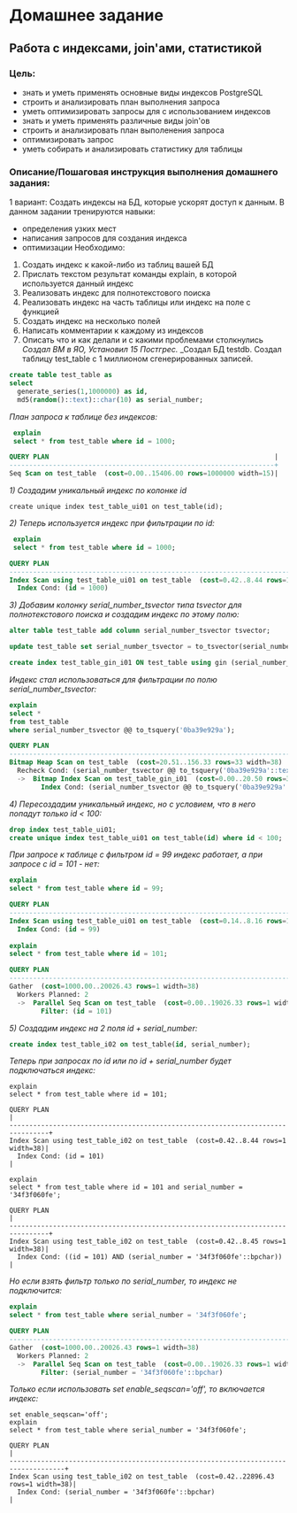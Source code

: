 # Домашнее задание
## Работа с индексами, join'ами, статистикой

### Цель:
- знать и уметь применять основные виды индексов PostgreSQL
- строить и анализировать план выполнения запроса
- уметь оптимизировать запросы для с использованием индексов
- знать и уметь применять различные виды join'ов
- строить и анализировать план выполенения запроса
- оптимизировать запрос
- уметь собирать и анализировать статистику для таблицы

### Описание/Пошаговая инструкция выполнения домашнего задания:
1 вариант:
Создать индексы на БД, которые ускорят доступ к данным.
В данном задании тренируются навыки:

- определения узких мест
- написания запросов для создания индекса
- оптимизации
Необходимо:
1) Создать индекс к какой-либо из таблиц вашей БД
2) Прислать текстом результат команды explain, в которой используется данный индекс
3) Реализовать индекс для полнотекстового поиска
4) Реализовать индекс на часть таблицы или индекс на поле с функцией
5) Создать индекс на несколько полей
6) Написать комментарии к каждому из индексов
7) Описать что и как делали и с какими проблемами столкнулись
_Создал ВМ в ЯО, Установил 15 Постгрес._
_Создал БД testdb. Создал таблицу test_table с 1 миллионом сгенерированных записей.
```sql
create table test_table as 
select 
  generate_series(1,1000000) as id,
  md5(random()::text)::char(10) as serial_number;
```
_План запроса к таблице без индексов:_
```sql
 explain
 select * from test_table where id = 1000;

QUERY PLAN                                                         |
-------------------------------------------------------------------+
Seq Scan on test_table  (cost=0.00..15406.00 rows=1000000 width=15)|
```
_1) Создадим уникальный индекс по колонке id_
```
create unique index test_table_ui01 on test_table(id);
```
_2) Теперь используется индекс при фильтрации по id:_
```sql
 explain
 select * from test_table where id = 1000;

QUERY PLAN                                                                       |
---------------------------------------------------------------------------------+
Index Scan using test_table_ui01 on test_table  (cost=0.42..8.44 rows=1 width=15)|
  Index Cond: (id = 1000)                                                        |
```
_3) Добавим колонку serial_number_tsvector типа tsvector для полнотекстового поиска и создадим индекс по этому полю:_
```sql
alter table test_table add column serial_number_tsvector tsvector;

update test_table set serial_number_tsvector = to_tsvector(serial_number);

create index test_table_gin_i01 ON test_table using gin (serial_number_tsvector);
```
_Индекс стал использоваться для фильтрации по полю serial_number_tsvector:_
```sql
explain
select *
from test_table
where serial_number_tsvector @@ to_tsquery('0ba39e929a');

QUERY PLAN                                                                       |
---------------------------------------------------------------------------------+
Bitmap Heap Scan on test_table  (cost=20.51..156.33 rows=33 width=38)            |
  Recheck Cond: (serial_number_tsvector @@ to_tsquery('0ba39e929a'::text))       |
  ->  Bitmap Index Scan on test_table_gin_i01  (cost=0.00..20.50 rows=33 width=0)|
        Index Cond: (serial_number_tsvector @@ to_tsquery('0ba39e929a'::text))   |
```
_4) Пересоздадим уникальный индекс, но с условием, что в него попадут только id < 100:_
```sql
drop index test_table_ui01;
create unique index test_table_ui01 on test_table(id) where id < 100;
```
_При запросе к таблице с фильтром id = 99 индекс работает, а при запросе с id = 101 - нет:_
```sql
explain
select * from test_table where id = 99;

QUERY PLAN                                                                       |
---------------------------------------------------------------------------------+
Index Scan using test_table_ui01 on test_table  (cost=0.14..8.16 rows=1 width=38)|
  Index Cond: (id = 99)                                                          |
  
explain
select * from test_table where id = 101;

QUERY PLAN                                                                  |
----------------------------------------------------------------------------+
Gather  (cost=1000.00..20026.43 rows=1 width=38)                            |
  Workers Planned: 2                                                        |
  ->  Parallel Seq Scan on test_table  (cost=0.00..19026.33 rows=1 width=38)|
        Filter: (id = 101)                                                  |
```
_5) Создадим индекс на 2 поля id + serial_number:_
```sql
create index test_table_i02 on test_table(id, serial_number);
```
_Теперь при запросах по id или по id + serial_number будет подключаться индекс:_
```
explain
select * from test_table where id = 101;

QUERY PLAN                                                                      |
--------------------------------------------------------------------------------+
Index Scan using test_table_i02 on test_table  (cost=0.42..8.44 rows=1 width=38)|
  Index Cond: (id = 101)                                                        |

explain
select * from test_table where id = 101 and serial_number = '34f3f060fe';

QUERY PLAN                                                                      |
--------------------------------------------------------------------------------+
Index Scan using test_table_i02 on test_table  (cost=0.42..8.45 rows=1 width=38)|
  Index Cond: ((id = 101) AND (serial_number = '34f3f060fe'::bpchar))           |
```
_Но если взять фильтр только по serial_number, то индекс не подключится:_
```sql
explain
select * from test_table where serial_number = '34f3f060fe';

QUERY PLAN                                                                  |
----------------------------------------------------------------------------+
Gather  (cost=1000.00..20026.43 rows=1 width=38)                            |
  Workers Planned: 2                                                        |
  ->  Parallel Seq Scan on test_table  (cost=0.00..19026.33 rows=1 width=38)|
        Filter: (serial_number = '34f3f060fe'::bpchar)                      |
```

_Только если использовать set enable_seqscan='off', то включается индекс:_
```
set enable_seqscan='off';
explain
select * from test_table where serial_number = '34f3f060fe';

QUERY PLAN                                                                          |
------------------------------------------------------------------------------------+
Index Scan using test_table_i02 on test_table  (cost=0.42..22896.43 rows=1 width=38)|
  Index Cond: (serial_number = '34f3f060fe'::bpchar)                                |
```